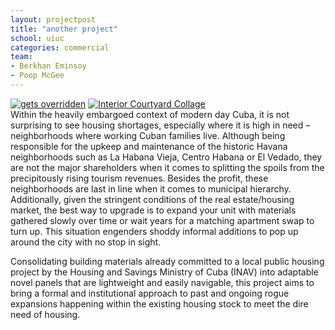 ```yaml
---
layout: projectpost
title: "another project"
school: uiuc
categories: commercial
team:
- Berkhan Eminsoy
- Poop McGee
---
```

<div id="slider">
  <a href="{% link /assets/img/projects/losPinos/ObliqueAxon_Artboard-2_TOAAInterlace.png %}"><img src="{% link /assets/img/projects/losPinos/ObliqueAxon_Artboard-2_TOAAInterlace.png %}" title="Los Pinos" alt="gets overridden" data-caption="Oblique Axonometric Drawing"></a>
  <a href="{% link /assets/img/projects/losPinos/InteriorCourtyardCollage.png %}"><img src="{% link /assets/img/projects/losPinos/InteriorCourtyardCollage.png %}" alt="Interior Courtyard Collage" title="Los Pinos" data-src-2x="{% link /assets/img/projects/losPinos/InteriorCourtyardCollage.png %}"></a>
</div>
Within the heavily embargoed context of modern day Cuba, it is not surprising to see housing shortages, especially where it is high in need –neighborhoods where working Cuban families live. Although being responsible for the upkeep and maintenance of the historic Havana neighborhoods such as La Habana Vieja, Centro Habana or El Vedado, they are not the major shareholders when it comes to splitting the spoils from the precipitously rising tourism revenues. Besides the profit, these neighborhoods are last in line when it comes to municipal hierarchy. Additionally, given the stringent conditions of the real estate/housing market, the best way to upgrade is to expand your unit with materials gathered slowly over time or wait years for a matching apartment swap to turn up. This situation engenders shoddy informal additions to pop up around the city with no stop in sight.

Consolidating building materials already committed to a local public housing project by the Housing and Savings Ministry of Cuba (INAV) into adaptable novel panels that are lightweight and easily navigable, this project aims to bring a formal and institutional approach to past and ongoing rogue expansions happening within the existing housing stock to meet the dire need of housing.